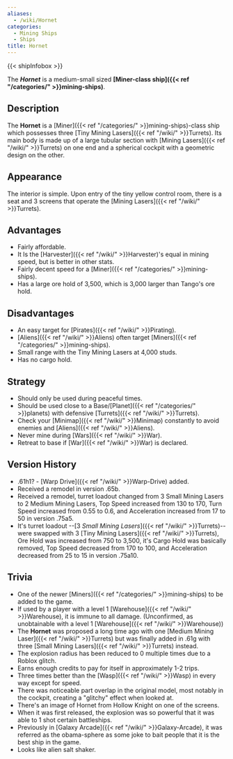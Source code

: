 ```yaml
---
aliases:
  - /wiki/Hornet
categories:
  - Mining Ships
  - Ships
title: Hornet
---
```


{{< shipInfobox >}}

The **_Hornet_** is a medium-small sized **[Miner-class ship]({{< ref "/categories/" >}}mining-ships)**.

## Description

The **Hornet** is a [Miner]({{< ref "/categories/" >}}mining-ships)-class ship which possesses three [Tiny Mining Lasers]({{< ref "/wiki/" >}}Turrets). Its main body is made up of a large tubular section with [Mining Lasers]({{< ref "/wiki/" >}}Turrets) on one end and a spherical cockpit with a geometric design on the other.

## Appearance

The interior is simple. Upon entry of the tiny yellow control room, there is a seat and 3 screens that operate the [Mining Lasers]({{< ref "/wiki/" >}}Turrets).

## Advantages

- Fairly affordable.
- It Is the [Harvester]({{< ref "/wiki/" >}}Harvester)'s equal in mining speed, but is better in other stats.
- Fairly decent speed for a [Miner]({{< ref "/categories/" >}}mining-ships).
- Has a large ore hold of 3,500, which is 3,000 larger than Tango's ore hold.

## Disadvantages

- An easy target for [Pirates]({{< ref "/wiki/" >}}Pirating).
- [Aliens]({{< ref "/wiki/" >}}Aliens) often target [Miners]({{< ref "/categories/" >}}mining-ships).
- Small range with the Tiny Mining Lasers at 4,000 studs.
- Has no cargo hold.

## Strategy

- Should only be used during peaceful times.
- Should be used close to a Base/[Planet]({{< ref "/categories/" >}}planets) with defensive [Turrets]({{< ref "/wiki/" >}}Turrets).
- Check your [Minimap]({{< ref "/wiki/" >}}Minimap) constantly to avoid enemies and [Aliens]({{< ref "/wiki/" >}}Aliens).
- Never mine during [Wars]({{< ref "/wiki/" >}}War).
- Retreat to base if [War]({{< ref "/wiki/" >}}War) is declared.

## Version History

- .61h1? - [Warp Drive]({{< ref "/wiki/" >}}Warp-Drive) added.
- Received a remodel in version .65b.
- Received a remodel, turret loadout changed from 3 Small Mining Lasers to 2 Medium Mining Lasers, Top Speed increased from 130 to 170, Turn Speed increased from 0.55 to 0.6, and Acceleration increased from 17 to 50 in version .75a5.
- It's turret loadout --[3 _Small Mining Lasers_]({{< ref "/wiki/" >}}Turrets)-- were swapped with 3 [Tiny Mining Lasers]({{< ref "/wiki/" >}}Turrets), Ore Hold was increased from 750 to 3,500, it's Cargo Hold was basically removed, Top Speed decreased from 170 to 100, and Acceleration decreased from 25 to 15 in version .75a10.

## Trivia

- One of the newer [Miners]({{< ref "/categories/" >}}mining-ships) to be added to the game.
- If used by a player with a level 1 [Warehouse]({{< ref "/wiki/" >}}Warehouse), it is immune to all damage. (Unconfirmed, as unobtainable with a level 1 [Warehouse]({{< ref "/wiki/" >}}Warehouse))
- The **Hornet** was proposed a long time ago with one [Medium Mining Laser]({{< ref "/wiki/" >}}Turrets) but was finally added in .61g with three [Small Mining Lasers]({{< ref "/wiki/" >}}Turrets) instead.
- The explosion radius has been reduced to 0 multiple times due to a Roblox glitch.
- Earns enough credits to pay for itself in approximately 1-2 trips.
- Three times better than the [Wasp]({{< ref "/wiki/" >}}Wasp) in every way except for speed.
- There was noticeable part overlap in the original model, most notably in the cockpit, creating a "glitchy" effect when looked at.
- There's an image of Hornet from Hollow Knight on one of the screens.
- When it was first released, the explosion was so powerful that it was able to 1 shot certain battleships.
- Previously in [Galaxy Arcade]({{< ref "/wiki/" >}}Galaxy-Arcade), it was referred as the obama-sphere as some joke to bait people that it is the best ship in the game.
- Looks like alien salt shaker.
